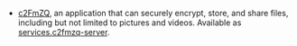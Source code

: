 - [c2FmZQ](https://github.com/c2FmZQ/c2FmZQ/), an application that can securely
  encrypt, store, and share files, including but not limited to pictures and
  videos. Available as
  [services.c2fmzq-server](#opt-services.c2fmzq-server.enable).
